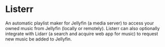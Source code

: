 # Listerr

An automatic playlist maker for Jellyfin (a media server) to access your owned music from Jellyfin (locally or remotely). Listerr can also optionally integrate with Lidarr (a search and acquire web app for music) to request new music be added to Jellyfin.
